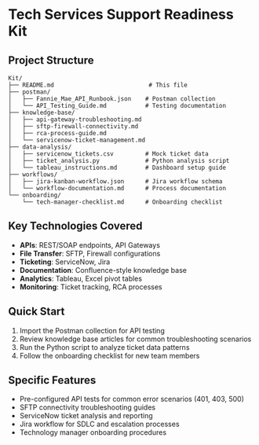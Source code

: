 # Tech Services Support Readiness Kit

## Project Structure
```
Kit/
├── README.md                           # This file
├── postman/
│   ├── Fannie_Mae_API_Runbook.json    # Postman collection
│   └── API_Testing_Guide.md           # Testing documentation
├── knowledge-base/
│   ├── api-gateway-troubleshooting.md
│   ├── sftp-firewall-connectivity.md
│   ├── rca-process-guide.md
│   └── servicenow-ticket-management.md
├── data-analysis/
│   ├── servicenow_tickets.csv         # Mock ticket data
│   ├── ticket_analysis.py             # Python analysis script
│   └── tableau_instructions.md        # Dashboard setup guide
├── workflows/
│   ├── jira-kanban-workflow.json      # Jira workflow schema
│   └── workflow-documentation.md      # Process documentation
└── onboarding/
    └── tech-manager-checklist.md      # Onboarding checklist
```

## Key Technologies Covered
- **APIs**: REST/SOAP endpoints, API Gateways
- **File Transfer**: SFTP, Firewall configurations
- **Ticketing**: ServiceNow, Jira
- **Documentation**: Confluence-style knowledge base
- **Analytics**: Tableau, Excel pivot tables
- **Monitoring**: Ticket tracking, RCA processes

## Quick Start
1. Import the Postman collection for API testing
2. Review knowledge base articles for common troubleshooting scenarios
3. Run the Python script to analyze ticket data patterns
4. Follow the onboarding checklist for new team members

## Specific Features
- Pre-configured API tests for common error scenarios (401, 403, 500)
- SFTP connectivity troubleshooting guides
- ServiceNow ticket analysis and reporting
- Jira workflow for SDLC and escalation processes
- Technology manager onboarding procedures

